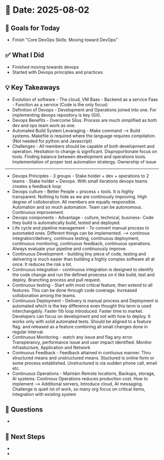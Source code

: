 # 📅 Date: 2025-08-02

## 🎯 Goals for Today

- Finish "Core DevOps Skills: Moving toward DevOps"

## ✅ What I Did

- Finished moving towards devops
- Started with Devops principles and practices

## 💡 Key Takeaways

- Evolution of software - The cloud, VM
  Baas - Backend as a service Faas - Function as a service (Code is the only focus)
- Definition of Devops - Development and Operations joined into one. For implementing devops repository is key (Git).
- Devops Benefits - Overcome Silos. Process are much simplified as both dev and ops team work as one.
- Automated Build System Levaraging - Make command --> Build systems. Makefile is required where the language requires compilation. (Not needed for python and Javascript)
- Challenges - All members should be capable of both development and operation. Hesitation to change is significant. Disproportionate focus on tools. Finding balance between development and operations tools. Implementation of proper test automation stratergy. Ownership of issue

---

- Devops Principles - 3 groups - Stake holder + dev + operations to 2 teams - Stake holder + Devops. With small iterations devops teams creates a feedback loop
- Devops culture - Better People + process + tools. It is highly transparent. Nothing to hide as we are continously improving. High degree of colloboration. All members are equally responsible. Automation and so much automation. Team can be autonomous. Continuous improvement.
- Devops components - Advantage - culture, technical, business- Code they build is automatically build, tested and deployed.
- Life cycle and pipeline management - To convert manual process to automated ones. Different things can be implemented. --> continous integration/delivery, continuos testing, continuous deployment, continuous monitoring, continuous feedback, continuous operations. Always evaluate your pipeline and continuously improve.
- Continuous Development - building tiny piece of code, testing and delivering is much easier than building a highly complex software all at once. It reduces the risk a lot.
- Continuous integration - continuous integration is designed to identify the code change and run the defined proecess on it like build, test and deploy. Branching process and pull request.
- Continuous testing - Start with most critical feature, then extend to all features. This can be done through code coverage. Increased colloboration among the teams.
- Continuous Deployment - Delivery is manual process and Deployment is automated which is the key difference even thought this term is used interchangably. Faster f/b loop introduced. Faster time to market. Developers can focus on development and not with how to deploy. It works only with solid automated tests. Should be aligned to a feature flag. and released as a feature combining all small changes done in regular interval.
- Continuous Monitoring - watch any issue and flag any error. Transperancy, performance issue and user impact identified. Monitor Infrastucture, Application and Network
- Contnuous Feedback - Feedback attained in contiuous manner. Thru structured means and unstructured means. Stuctured is online form or some process established. Unstructured is via sudden phone call, email etc.
- Continuous Operations - Maintain Remote locations, Backups, storage, AI systems. Continous Operations reduces production cost. How to implement --> Additional servers, Introduce cloud, AI messaging. Challenge is queit lot of work, so many org focus on critical items, integration with existing system

## 🧠 Questions

-

## 📌 Next Steps

-
-
